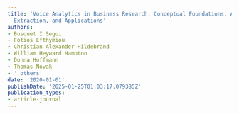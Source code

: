 ```yaml
---
title: 'Voice Analytics in Business Research: Conceptual Foundations, Acoustic Feature
  Extraction, and Applications'
authors:
- Busquet I Segui
- Fotios Efthymiou
- Christian Alexander Hildebrand
- William Heyward Hampton
- Donna Hoffmann
- Thomas Novak
- ' others'
date: '2020-01-01'
publishDate: '2025-01-25T01:03:17.079385Z'
publication_types:
- article-journal
---
```

